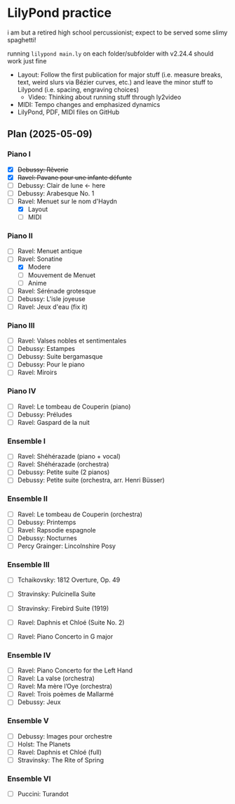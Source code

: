 # LilyPond practice

i am but a retired high school percussionist; expect to be served some slimy spaghetti!

running `lilypond main.ly` on each folder/subfolder with v2.24.4 should work just fine

- Layout: Follow the first publication for major stuff (i.e. measure breaks, text, weird slurs via Bézier curves, etc.) and leave the minor stuff to Lilypond (i.e. spacing, engraving choices)
	- Video: Thinking about running stuff through ly2video
- MIDI: Tempo changes and emphasized dynamics
- LilyPond, PDF, MIDI files on GitHub

## Plan (2025-05-09)

### Piano I


- [x] ~~Debussy: Rêverie~~
- [x] ~~Ravel: Pavane pour une infante défunte~~
- [ ] Debussy: Clair de lune ← here
- [ ] Debussy: Arabesque No. 1	
- [ ] Ravel: Menuet sur le nom d'Haydn
	- [x] Layout
	- [ ] MIDI

### Piano II

- [ ] Ravel: Menuet antique
- [ ] Ravel: Sonatine
	- [x] Modere
	- [ ] Mouvement de Menuet
	- [ ] Anime
- [ ] Ravel: Sérénade grotesque
- [ ] Debussy: L'isle joyeuse
- [ ] Ravel: Jeux d'eau (fix it)

### Piano III

- [ ] Ravel: Valses nobles et sentimentales
- [ ] Debussy: Estampes
- [ ] Debussy: Suite bergamasque
- [ ] Debussy: Pour le piano
- [ ] Ravel: Miroirs

### Piano IV

- [ ] Ravel: Le tombeau de Couperin (piano)
- [ ] Debussy: Préludes
- [ ] Ravel: Gaspard de la nuit

### Ensemble I

- [ ] Ravel: Shéhérazade (piano + vocal)
- [ ] Ravel: Shéhérazade (orchestra)
- [ ] Debussy: Petite suite (2 pianos)
- [ ] Debussy: Petite suite (orchestra, arr. Henri Büsser)

### Ensemble II

- [ ] Ravel: Le tombeau de Couperin (orchestra)
- [ ] Debussy: Printemps
- [ ] Ravel: Rapsodie espagnole
- [ ] Debussy: Nocturnes
- [ ] Percy Grainger: Lincolnshire Posy

### Ensemble III

- [ ] Tchaikovsky: 1812 Overture, Op. 49
- [ ] Stravinsky: Pulcinella Suite
- [ ] Stravinsky: Firebird Suite (1919)
- [ ] Ravel: Daphnis et Chloé (Suite No. 2)
- [ ] Ravel: Piano Concerto in G major


### Ensemble IV

- [ ] Ravel: Piano Concerto for the Left Hand
- [ ] Ravel: La valse (orchestra)
- [ ] Ravel: Ma mère l’Oye (orchestra)
- [ ] Ravel: Trois poèmes de Mallarmé
- [ ] Debussy: Jeux

### Ensemble V 

- [ ] Debussy: Images pour orchestre
- [ ] Holst: The Planets
- [ ] Ravel: Daphnis et Chloé (full)
- [ ] Stravinsky: The Rite of Spring

### Ensemble VI

- [ ] Puccini: Turandot
